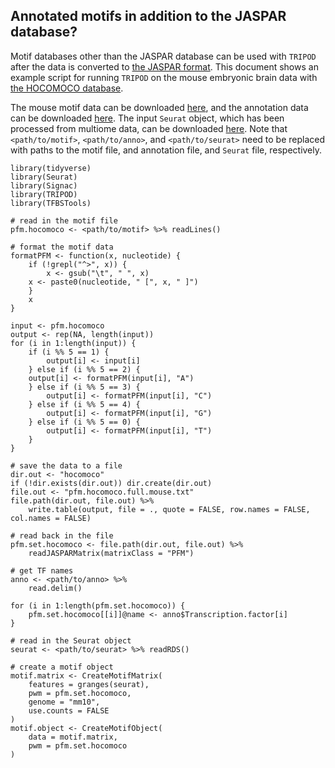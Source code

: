 ## Annotated motifs in addition to the JASPAR database?
  
Motif databases other than the JASPAR database can be used with
`TRIPOD` after the data is converted to
[the JASPAR format](http://jaspar.genereg.net/docs/). 
This document shows an example script 
for running `TRIPOD` on the mouse embryonic brain data with
[the HOCOMOCO database](https://hocomoco11.autosome.ru/downloads_v11).

The mouse motif data can be downloaded 
[here](https://hocomoco11.autosome.ru/final_bundle/hocomoco11/full/MOUSE/mono/HOCOMOCOv11_full_MOUSE_mono_jaspar_format.txt), 
and the annotation data can be downloaded
[here](https://hocomoco11.autosome.ru/final_bundle/hocomoco11/full/MOUSE/mono/HOCOMOCOv11_full_annotation_MOUSE_mono.tsv).
The input `Seurat` object, which has been processed from multiome
data, can be downloaded [here](https://www.dropbox.com/s/flzriz8m8uiaopn/e18.qc.rds?dl=0).
Note that `<path/to/motif>`, `<path/to/anno>`, and `<path/to/seurat>` 
need to be replaced with paths to the motif file, and
annotation file, and `Seurat` file, respectively.

```
library(tidyverse)
library(Seurat)
library(Signac)
library(TRIPOD)
library(TFBSTools)

# read in the motif file
pfm.hocomoco <- <path/to/motif> %>% readLines()

# format the motif data
formatPFM <- function(x, nucleotide) {
    if (!grepl("^>", x)) {
        x <- gsub("\t", " ", x)
	x <- paste0(nucleotide, " [", x, " ]")
    }
    x
}

input <- pfm.hocomoco
output <- rep(NA, length(input))
for (i in 1:length(input)) {
    if (i %% 5 == 1) {
        output[i] <- input[i]
    } else if (i %% 5 == 2) {
  	output[i] <- formatPFM(input[i], "A")
    } else if (i %% 5 == 3) {
        output[i] <- formatPFM(input[i], "C")
    } else if (i %% 5 == 4) {
        output[i] <- formatPFM(input[i], "G")
    } else if (i %% 5 == 0) {
        output[i] <- formatPFM(input[i], "T")
    }
}

# save the data to a file
dir.out <- "hocomoco"
if (!dir.exists(dir.out)) dir.create(dir.out)
file.out <- "pfm.hocomoco.full.mouse.txt"
file.path(dir.out, file.out) %>%
    write.table(output, file = ., quote = FALSE, row.names = FALSE, col.names = FALSE)

# read back in the file
pfm.set.hocomoco <- file.path(dir.out, file.out) %>%
    readJASPARMatrix(matrixClass = "PFM")

# get TF names
anno <- <path/to/anno> %>%
    read.delim()

for (i in 1:length(pfm.set.hocomoco)) {
    pfm.set.hocomoco[[i]]@name <- anno$Transcription.factor[i]
}

# read in the Seurat object
seurat <- <path/to/seurat> %>% readRDS()

# create a motif object
motif.matrix <- CreateMotifMatrix(
    features = granges(seurat),
    pwm = pfm.set.hocomoco,
    genome = "mm10",
    use.counts = FALSE
)
motif.object <- CreateMotifObject(
    data = motif.matrix,
    pwm = pfm.set.hocomoco
)
```


